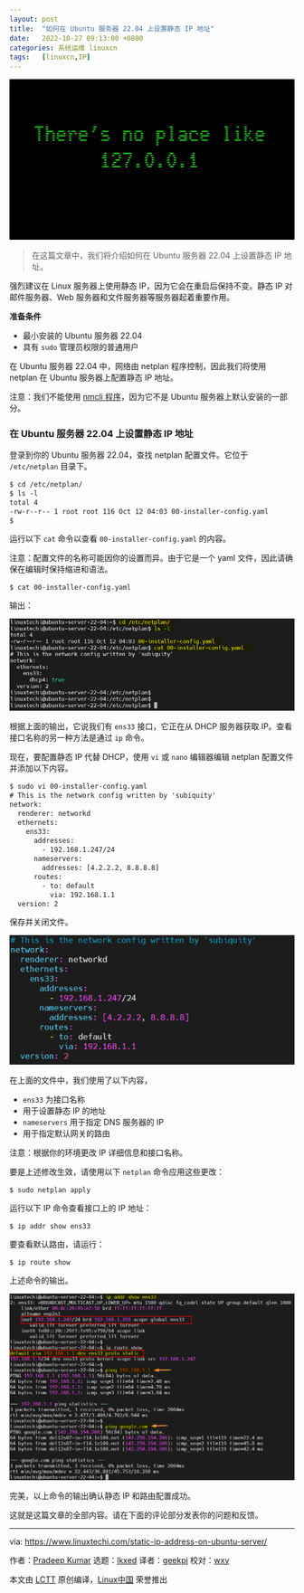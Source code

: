 ```yaml
---
layout: post
title:	"如何在 Ubuntu 服务器 22.04 上设置静态 IP 地址"
date:	2022-10-27 09:13:00 +0800 
categories:	系统运维 linuxcn 
tags:	[linuxcn,IP]
---
```



![](/Asserts/Images/album/202210/27/091312aohaix6g6kay68xa.jpg)



> 
> 在这篇文章中，我们将介绍如何在 Ubuntu 服务器 22.04 上设置静态 IP 地址。
> 
> 
> 


强烈建议在 Linux 服务器上使用静态 IP，因为它会在重启后保持不变。静态 IP 对邮件服务器、Web 服务器和文件服务器等服务器起着重要作用。


**准备条件**


* 最小安装的 Ubuntu 服务器 22.04
* 具有 `sudo` 管理员权限的普通用户


在 Ubuntu 服务器 22.04 中，网络由 netplan 程序控制，因此我们将使用 netplan 在 Ubuntu 服务器上配置静态 IP 地址。


注意：我们不能使用 [nmcli 程序](https://www.linuxtechi.com/configure-ip-with-nmcli-command-linux/)，因为它不是 Ubuntu 服务器上默认安装的一部分。


### 在 Ubuntu 服务器 22.04 上设置静态 IP 地址


登录到你的 Ubuntu 服务器 22.04，查找 netplan 配置文件。它位于 `/etc/netplan` 目录下。



```
$ cd /etc/netplan/
$ ls -l
total 4
-rw-r--r-- 1 root root 116 Oct 12 04:03 00-installer-config.yaml
$

```

运行以下 `cat` 命令以查看 `00-installer-config.yaml` 的内容。


注意：配置文件的名称可能因你的设置而异。由于它是一个 yaml 文件，因此请确保在编辑时保持缩进和语法。



```
$ cat 00-installer-config.yaml

```

输出：


![Default-Content-netplan-ubuntu-server](/Asserts/Images/album/202210/27/091315b0qqrl88jqqrih4j.png)


根据上面的输出，它说我们有 `ens33` 接口，它正在从 DHCP 服务器获取 IP。查看接口名称的另一种方法是通过 `ip` 命令。


现在，要配置静态 IP 代替 DHCP，使用 `vi` 或 `nano` 编辑器编辑 netplan 配置文件并添加以下内容。



```
$ sudo vi 00-installer-config.yaml
# This is the network config written by 'subiquity'
network:
  renderer: networkd
  ethernets:
    ens33:
      addresses:
        - 192.168.1.247/24
      nameservers:
        addresses: [4.2.2.2, 8.8.8.8]
      routes:
        - to: default
          via: 192.168.1.1
  version: 2

```

保存并关闭文件。


![Updated-Netplan-Config-File-Content-Ubuntu-Server](/Asserts/Images/album/202210/27/091315agwwzr7raj0czbod.png)


在上面的文件中，我们使用了以下内容，


* `ens33` 为接口名称
* 用于设置静态 IP 的地址
* `nameservers` 用于指定 DNS 服务器的 IP
* 用于指定默认网关的路由


注意：根据你的环境更改 IP 详细信息和接口名称。


要是上述修改生效，请使用以下 `netplan` 命令应用这些更改：



```
$ sudo netplan apply

```

运行以下 IP 命令查看接口上的 IP 地址：



```
$ ip addr show ens33

```

要查看默认路由，请运行：



```
$ ip route show

```

上述命令的输出。


![ip-addr-route-command-output-ubuntu-server](/Asserts/Images/album/202210/27/091315xav8yqdndquhqyx5.png)


完美，以上命令的输出确认静态 IP 和路由配置成功。


这就是这篇文章的全部内容。请在下面的评论部分发表你的问题和反馈。




---


via: <https://www.linuxtechi.com/static-ip-address-on-ubuntu-server/>


作者：[Pradeep Kumar](https://www.linuxtechi.com/author/pradeep/) 选题：[lkxed](https://github.com/lkxed) 译者：[geekpi](https://github.com/geekpi) 校对：[wxy](https://github.com/wxy)


本文由 [LCTT](https://github.com/LCTT/TranslateProject) 原创编译，[Linux中国](https://linux.cn/) 荣誉推出
